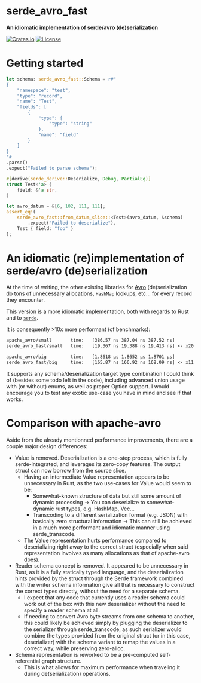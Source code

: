 # serde_avro_fast

**An idiomatic implementation of serde/avro (de)serialization**

[![Crates.io](https://img.shields.io/crates/v/serde_avro_fast.svg)](https://crates.io/crates/serde_avro_fast)
[![License](https://img.shields.io/github/license/Ten0/serde_avro_fast)](LICENSE)

# Getting started

```rust
let schema: serde_avro_fast::Schema = r#"
{
	"namespace": "test",
	"type": "record",
	"name": "Test",
	"fields": [
		{
			"type": {
				"type": "string"
			},
			"name": "field"
		}
	]
}
"#
.parse()
.expect("Failed to parse schema");

#[derive(serde_derive::Deserialize, Debug, PartialEq)]
struct Test<'a> {
	field: &'a str,
}

let avro_datum = &[6, 102, 111, 111];
assert_eq!(
	serde_avro_fast::from_datum_slice::<Test>(avro_datum, &schema)
		.expect("Failed to deserialize"),
	Test { field: "foo" }
);
```
# An idiomatic (re)implementation of serde/avro (de)serialization

At the time of writing, the other existing libraries for [Avro](https://avro.apache.org/docs/current/specification/)
(de)serialization do tons of unnecessary allocations, `HashMap` lookups,
etc... for every record they encounter.

This version is a more idiomatic implementation, both with regards to Rust
and to [`serde`](https://crates.io/crates/serde).

It is consequently >10x more performant (cf benchmarks):
```txt
apache_avro/small       time:   [386.57 ns 387.04 ns 387.52 ns]
serde_avro_fast/small   time:   [19.367 ns 19.388 ns 19.413 ns] <- x20 improvement

apache_avro/big         time:   [1.8618 µs 1.8652 µs 1.8701 µs]
serde_avro_fast/big     time:   [165.87 ns 166.92 ns 168.09 ns] <- x11 improvement
```

It supports any schema/deserialization target type combination I could think of (besides some todo left in the code), including advanced union usage with (or without) enums, as well as proper Option support. I would encourage you to test any exotic use-case you have in mind and see if that works.

# Comparison with apache-avro

Aside from the already mentionned performance improvements, there are a couple major design differences:

- Value is removed. Deserialization is a one-step process, which is fully serde-integrated, and leverages its zero-copy features. The output struct can now borrow from the source slice.
  - Having an intermediate Value representation appears to be unnecessary in Rust, as the two use-cases for Value would seem to be:
    - Somewhat-known structure of data but still some amount of dynamic processing -> You can deserialize to somewhat-dynamic rust types, e.g. HashMap, Vec...
    - Transcoding to a different serialization format (e.g. JSON) with basically zero structural information -> This can still be achieved in a much more performant and idiomatic manner using serde_transcode.
  - The Value representation hurts performance compared to deserializing right away to the correct struct (especially when said representation involves as many allocations as that of apache-avro does).
- Reader schema concept is removed. It appeared to be unnecessary in Rust, as it is a fully statically typed language, and the deserialization hints provided by the struct through the Serde framework combined with the writer schema information give all that is necessary to construct the correct types directly, without the need for a separate schema.
  - I expect that any code that currently uses a reader schema could work out of the box with this new deserializer without the need to specify a reader schema at all.
  - If needing to convert Avro byte streams from one schema to another, this could likely be achieved simply by plugging the deserializer to the serializer through serde_transcode, as such serializer would combine the types provided from the original struct (or in this case, deserializer) with the schema variant to remap the values in a correct way, while preserving zero-alloc.
- Schema representation is reworked to be a pre-computed self-referential graph structure.
  - This is what allows for maximum performance when traveling it during de(serialization) operations.
